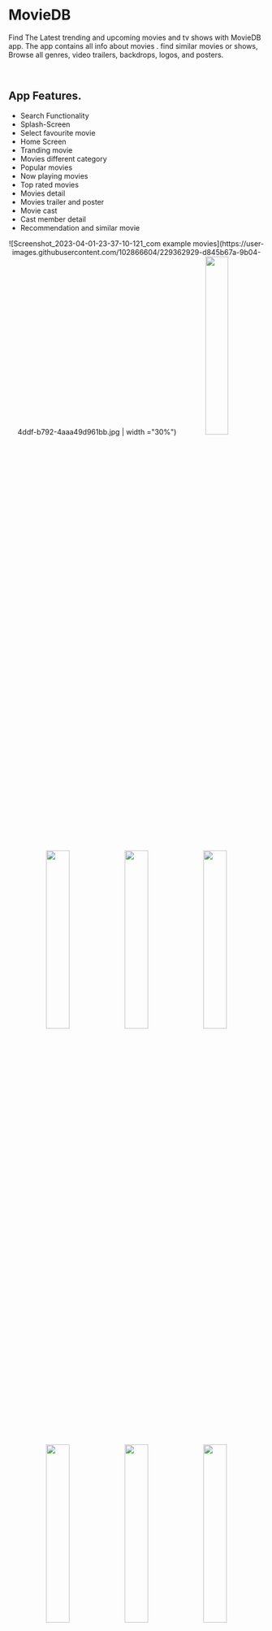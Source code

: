 # MovieDB

Find The Latest trending and upcoming movies and tv shows with MovieDB app. The app contains all info about movies . find similar movies or shows, Browse all genres, video trailers, backdrops, logos, and posters.

<br/>

## App Features.

- Search Functionality
- Splash-Screen
- Select favourite movie
- Home Screen
- Tranding movie
- Movies different category
- Popular movies
- Now playing movies
- Top rated movies
- Movies detail
- Movies trailer and poster
- Movie cast
- Cast member detail
- Recommendation and similar movie

<p align="center">
![Screenshot_2023-04-01-23-37-10-121_com example movies](https://user-images.githubusercontent.com/102866604/229362929-d845b67a-9b04-4ddf-b792-4aaa49d961bb.jpg | width ="30%")

<img src="screenshots/1640179162978.png" width="30%">
<img src="screenshots/1640179148024.png" width="30%">
<img src="screenshots/1640179172631.png" width="30%">
<img src="screenshots/1640179179700.png" width="30%">
<img src="screenshots/1640179186128.png" width="30%">
<img src="screenshots/1640179193240.png" width="30%">
<img src="screenshots/1640179202803.png" width="30%">
<img src="screenshots/1640179207829.png" width="30%">
<img src="screenshots/1640179366140.png" width="30%">
</p>

**Packages used:**

- dio
- get_storage
- get
- dartz
- google_fonts
- flutter_launcher_icons
- flutter_screenutil
- flutter_svg
- equatable
- lottie
- number_paginator
- youtube_player_flutter
- carousel_slider
- flutter_native_splash


# Contact me

<a href="mhamedhussein529@outlook.com">
<img src="https://img.shields.io/badge/Gmail-D14836?style=for-the-badge&logo=gmail&logoColor=white"/>
</a>
<a href="https://twitter.com/mhamedhussein52">
<img src="https://img.shields.io/badge/Twitter-1DA1F2?style=for-the-badge&logo=twitter&logoColor=white"/>
</a>
<a href="https://www.linkedin.com/in/mohamed-hussein-aab3561b1/">
<img src="https://img.shields.io/badge/LinkedIn-0077B5?style=for-the-badge&logo=linkedin&logoColor=white"/>
</a>
